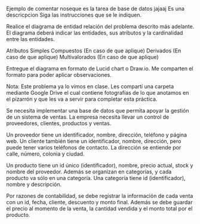 Ejemplo de comentar noseque es la tarea de base de datos jajaaj
Es una descricpcion
Siga las instrucciones que se le indiquen.

Realice el diagrama de entidad relación del problema descrito más adelante. El diagrama deberá indicar las entidades, sus atributos y la cardinalidad entre las entidades.

Atributos
Simples
Compuestos (En caso de que aplique)
Derivados (En caso de que aplique)
Multivalorados (En caso de que aplique)

Entregue el diagrama en formato de Lucid chart o Draw.io. Me comparten el formato para poder aplicar observaciones.


Nota: Este problema ya lo vimos en clase. Les compartí una carpeta mediante Google Drive el cual contiene fotografías de lo que anotamos en el pizarrón y que les va a servir para completar esta práctica.

Se necesita implementar una base de datos que permita apoyar la gestión de un sistema de ventas. La empresa
necesita llevar un control de proveedores, clientes, productos y ventas.

Un proveedor tiene un identificador, nombre, dirección, teléfono y página web. Un cliente también tiene un identificador,
nombre, dirección, pero puede tener varios teléfonos de contacto. La dirección se entiende por calle,
número, colonia y ciudad.

Un producto tiene un id único (identificador), nombre, precio actual, stock y nombre del proveedor. Además se
organizan en categorías, y cada producto va sólo en una categoría. Una categoría tiene id (identificador), nombre y
descripción.

Por razones de contabilidad, se debe registrar la información de cada venta con un id, fecha, cliente,
descuento y monto final. Además se debe guardar el precio al momento de la venta, la cantidad vendida
y el monto total por el producto.
